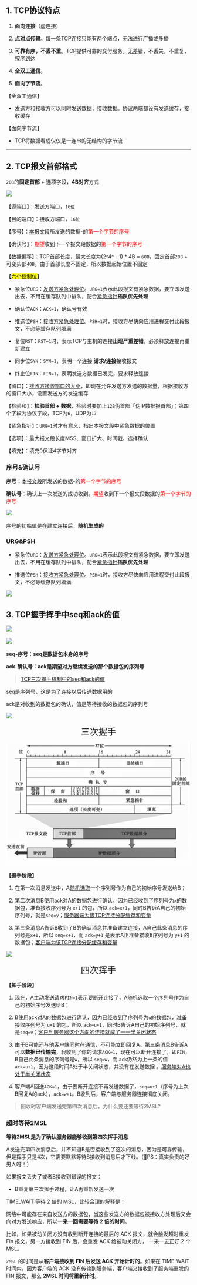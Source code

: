 ##  1. TCP协议特点

1. **面向连接**（虚连接）

2. **点对点传输**。每一条TCP连接只能有两个端点，无法进行广播或多播

3. **可靠有序，不丢不重**。TCP提供可靠的交付服务。无差错，不丢失，不重复，按序到达

4. **全双工通信**。

5. **面向字节流**。

【全双工通信】

- 发送方和接收方可以同时发送数据，接收数据。协议两端都设有发送缓存，接收缓存

【面向字节流】

- TCP将数据看成仅仅是一连串的无结构的字节流

----------------------

## 2. TCP报文首部格式

`20B`的**固定首部** + 选项字段，**4B对齐**方式

![](https://iqqcode-blog.oss-cn-beijing.aliyuncs.com/imgs01/20200726174304.png)

【源端口】：发送方端口，`16位`

【目的端口】：接收方端口，`16位`

【序号】：<u>本报文段</u>所发送的数据-的<font color = red>第一个字节的序号</font>

【确认号】：<font color = red>期望</font>收到下一个报文段数据的<font color = red>第一个字节的序号</font>

【数据偏移】：TCP首部长度，最大长度为(2^4^ - 1) * 4B = `60B`，固定首部`20B` + 可变头部`40B`。由于首部长度不固定，所以数据起始位置不固定

【<mark>六个控制位</mark>】

- 紧急位`URG`：<u>发送方紧急处理位</u>。`URG=1`表示此段报文有紧急数据，要立即发送出去，不用在缓存队列中排队，配合<u>紧急指针</u>**插队优先处理**

- 确认位`ACK`：`ACK=1`，确认号有效

- 推送位`PSH`：<u>接收方紧急处理位</u>。`PSH=1`时，接收方尽快向应用进程交付此段报文，不必等缓存队列填满

- 复位`RST`：`RST=1`时，表示TCP与主机的连接**出现严重差错**，必须释放连接再重新建立

- 同步位`SYN`：`SYN=1`，表明一个连接 **请求/连接**接收报文

- 终止位`FIN`：`FIN=1`，表明发送方数据已发完，要求释放连接

【窗口】：<u>接收方接收窗口的大小</u>，即现在允许发送方发送的数据量，根据接收方的窗口大小，设置发送方的发送缓存

【检验和】：**检验首部 + 数据**，检验时要加上`12B`伪首部「伪IP数据报首部」；第四个字段为协议字段，TCP为`6`，UDP为`17`

【紧急指针】：`URG=1`时才有意义，指出本报文段中紧急数据的位置

【选项】：最大报文段长度MSS、窗口扩大、时间戳、选择确认

【填充】：填充0保证4字节对齐

### 序号&确认号

**序号：**<u>本报文段</u>所发送的数据-的<font color = red>第一个字节的序号</font>

**确认号**：确认上一次发送的成功收到。<font color = red>期望</font>收到下一个报文段数据的<font color = red>第一个字节的序号</font>

 ![](https://iqqcode-blog.oss-cn-beijing.aliyuncs.com/imgs01/20200727100928.png)

序号的初始值是在建立连接后，**随机生成的**

### URG&PSH

- 紧急位`URG`：<u>发送方紧急处理位</u>。`URG=1`表示此段报文有紧急数据，要立即发送出去，不用在缓存队列中排队，配合<u>紧急指针</u>**插队优先处理**

- 推送位`PSH`：<u>接收方紧急处理位</u>。`PSH=1`时，接收方尽快向应用进程交付此段报文，不必等缓存队列填满

![](https://iqqcode-blog.oss-cn-beijing.aliyuncs.com/imgs01/20200809090220.png)

## 3. TCP握手挥手中seq和ack的值

![](https://iqqcode-blog.oss-cn-beijing.aliyuncs.com/imgs01/20200809164446.png)

![](https://iqqcode-blog.oss-cn-beijing.aliyuncs.com/imgs01/20200809164519.png)

**seq-序号：seq是数据包本身的序号**

**ack-确认号：ack是期望对方继续发送的那个数据包的序列号**

> [TCP三次握手机制中的seq和ack的值](https://www.jianshu.com/p/5dae584f795a)

seq是序列号，这是为了连接以后传送数据用的

ack是对收到的数据包的确认，值是等待接收的数据包的序列号

![](https://iqqcode-blog.oss-cn-beijing.aliyuncs.com/imgs01/20200727162741.png)

<font size = 5><center>三次握手</center></font>

![](7-2.TCP协议.assets/20200726174304.png)

**【握手阶段】**

1. 在第一次消息发送中，A<u>随机选取</u>一个序列号作为自己的初始序号发送给B；

2. 第二次消息B使用ack对A的数据包进行确认，因为已经收到了序列号为`x`的数据包，准备接收序列号为 `x+1` 的包，所以 `ack=x+1`，同时B告诉A自己的初始序列号，就是`seq=y`；<u>服务器端为该TCP连接分配缓存和变量</u>

3. 第三条消息A告诉B收到了B的确认消息并准备建立连接，A自己此条消息的序列号是`x+1`，所以 `seq=x+1`，而 `ack=y+1` 是表示A正准备接收B序列号为 `y+1` 的数据包；<u>客户端为该TCP连接分配缓存和变量</u>

![](https://iqqcode-blog.oss-cn-beijing.aliyuncs.com/imgs01/20200727162558.png)

<font size = 5><center>四次挥手</center></font>

**【挥手阶段】**

1. 现在，A主动发送请求`FIN=1`表示要断开连接了，A<u>随机选取</u>一个序列号作为自己的初始序号发送给B；

2. B使用ack对A的数据包进行确认，因为已经收到了序列号为`u`的数据包，准备接收序列号为 `u+1` 的包，所以 `ack=u+1`，同时B告诉A自己的初始序列号，就是`seq=v`；<u>客户到服务器这个方向的连接就成了一一半关闭状态</u>

3. 由于B可能还与他客户端同时在通信，不可能立即回复A。第三条消息B告诉A可以**数据已传输完**，我收到了你的请求`ACK=1`，现在可以断开连接了，即`FIN`。B自己此条消息的序列号是`w`，所以 `seq=w`，而 `ack`仍然为上一条的值`ack=u+1`，因为这段时间A处于半关闭状态，并没有在发送数据 。<u>服务端对A也处于半关闭状态</u>

4. 客户端A回送`ACK=1`，由于要断开连接不再发送数据了，`seq=u+1`（序号为上次B回复A的ack），`ack=w+1`。B收到后，客户端与服务器连接彻底关闭。

> 回收时客户端发送完第四次消息后，为什么要还要等待2MSL?

### 超时等待2MSL

**等待2MSL是为了确认服务器能够收到第四次挥手消息**

A发送完第四次消息后，并不知道B是否接收到了这次的消息，因为是可靠传输，但是挥手只是4次，它需要默默等待B接收到消息后才下线。（🤔PS：真实负责的好男人呀！）

如果报文丢失了或者B接收到错误的报文：

- B重复第三次挥手过程，让A再重新发送一次

TIME_WAIT 等待 2 倍的 MSL，比较合理的解释是：

网络中可能存在来自发送方的数据包，当这些发送方的数据包被接收方处理后又会向对方发送响应，所以**一来一回需要等待 2 倍的时间**。

比如，如果被动关闭方没有收到断开连接的最后的 ACK 报文，就会触发超时重发 Fin 报文，另一方接收到 FIN 后，会重发 ACK 给被动关闭方， 一来一去正好 2 个 MSL。

`2MSL` 的时间是从**客户端接收到 FIN 后发送 ACK 开始计时的**。如果在 TIME-WAIT 时间内，因为客户端的 ACK 没有传输到服务端，客户端又接收到了服务端重发的 FIN 报文，那么 **2MSL 时间将重新计时**。


